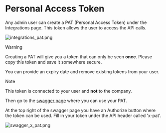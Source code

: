 # Personal Access Token

Any admin user can create a PAT (Personal Access Token) under the Integrations page. This token allows the user to access the API calls.

![integrations_pat.png](/integrations_pat.png ':size=800')

>[!WARNING]
>Creating a PAT will give you a token that can only be seen **once**. Please copy this token and save it somewhere secure.

You can provide an expiry date and remove existing tokens from your user. 

>[!NOTE]
>This token is connected to your user and **not** to the company.

Then go to the [swagger page](https://sase.jimber.io/docs) where you can use your PAT.

At the top right of the swagger page you have an Authorize button where the token can be used. Fill in your token under the API header called 'x-pat'.

<!-- x-token (apiKey)
![x_token.png](/x_token.png) -->

![swagger_x_pat.png](/swagger_x_pat.png)




